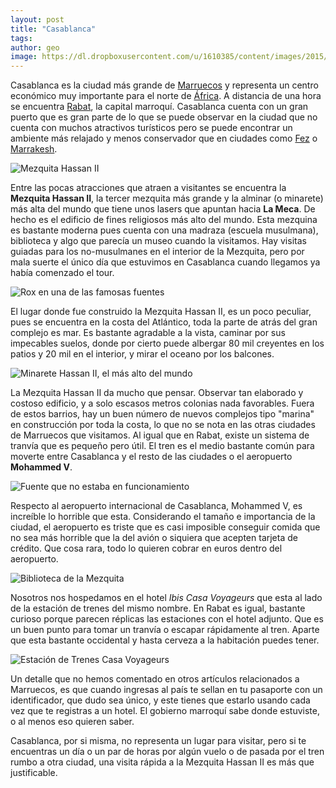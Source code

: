 ```yaml
---
layout: post
title: "Casablanca"
tags: 
author: geo
image: https://dl.dropboxusercontent.com/u/1610385/content/images/2015/04/2015-01-05-11-40-47.jpg
---
```

Casablanca es la ciudad más grande de [Marruecos](/tag/marruecos) y representa un centro económico muy importante para el norte de [África](/tag/africa). A distancia de una hora se encuentra [Rabat](/tag/rabat), la capital marroquí. Casablanca cuenta con un gran puerto que es gran parte de lo que se puede observar en la ciudad que no cuenta con muchos atractivos turísticos pero se puede encontrar un ambiente más relajado y menos conservador que en ciudades como [Fez](/tag/fez) o [Marrakesh](/tag/marrakesh).

![Mezquita Hassan II](https://dl.dropboxusercontent.com/u/1610385/content/images/2015/04/2015-01-05-11-40-47-1.jpg)

Entre las pocas atracciones que atraen a visitantes se encuentra la **Mezquita Hassan II**, la tercer mezquita más grande y la alminar (o minarete) más alta del mundo que tiene unos lasers que apuntan hacia **La Meca**. De hecho es el edificio de fines religiosos más alto del mundo. Esta mezquina es bastante moderna pues cuenta con una madraza (escuela musulmana), biblioteca y algo que parecía un museo cuando la visitamos. Hay visitas guiadas para los no-musulmanes en el interior de la Mezquita, pero por mala suerte el único día que estuvimos en Casablanca cuando llegamos ya había comenzado el tour.

![Rox en una de las famosas fuentes](https://dl.dropboxusercontent.com/u/1610385/content/images/2015/04/2015-01-05-11-25-54.jpg)

El lugar donde fue construido la Mezquita Hassan II, es un poco peculiar, pues se encuentra en la costa del Atlántico, toda la parte de atrás del gran complejo es mar. Es bastante agradable a la vista, caminar por sus impecables suelos, donde por cierto puede albergar 80 mil creyentes en los patios y 20 mil en el interior, y mirar el oceano por los balcones.

![Minarete Hassan II, el más alto del mundo](https://dl.dropboxusercontent.com/u/1610385/content/images/2015/04/2015-01-05-11-36-15.jpg)

La Mezquita Hassan II da mucho que pensar. Observar tan elaborado y costoso edificio, y a solo escasos metros colonias nada favorables. Fuera de estos barrios, hay un buen número de nuevos complejos tipo "marina" en construcción por toda la costa, lo que no se nota en las otras ciudades de Marruecos que visitamos. Al igual que en Rabat, existe un sistema de tranvía que es pequeño pero útil. El tren es el medio bastante común para moverte entre Casablanca y el resto de las ciudades o el aeropuerto **Mohammed V**.

![Fuente que no estaba en funcionamiento](https://dl.dropboxusercontent.com/u/1610385/content/images/2015/04/2015-01-05-11-30-44.jpg)

Respecto al aeropuerto internacional de Casablanca, Mohammed V, es increíble lo horrible que esta. Considerando el tamaño e importancia de la ciudad, el aeropuerto es triste que es casi imposible conseguir comida que no sea más horrible que la del avión o siquiera que acepten tarjeta de crédito. Que cosa rara, todo lo quieren cobrar en euros dentro del aeropuerto.

![Biblioteca de la Mezquita](https://dl.dropboxusercontent.com/u/1610385/content/images/2015/04/2015-01-05-11-22-28.jpg)

Nosotros nos hospedamos en el hotel *Ibis Casa Voyageurs* que esta al lado de la estación de trenes del mismo nombre. En Rabat es igual, bastante curioso porque parecen réplicas las estaciones con el hotel adjunto. Que es un buen punto para tomar un tranvía o escapar rápidamente al tren. Aparte que esta bastante occidental y hasta cerveza a la habitación puedes tener.

![Estación de Trenes Casa Voyageurs](https://dl.dropboxusercontent.com/u/1610385/content/images/2015/04/2015-01-05-10-14-23.jpg)

Un detalle que no hemos comentado en otros artículos relacionados a Marruecos, es que cuando ingresas al país te sellan en tu pasaporte con un identificador, que dudo sea único, y este tienes que estarlo usando cada vez que te registras a un hotel. El gobierno marroquí sabe donde estuviste, o al menos eso quieren saber.

Casablanca, por si misma, no representa un lugar para visitar, pero si te encuentras un día o un par de horas por algún vuelo o de pasada por el tren rumbo a otra ciudad, una visita rápida a la Mezquita Hassan II es más que justificable.